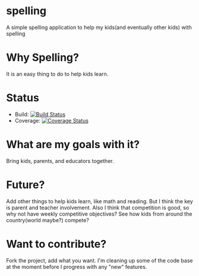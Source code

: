 # spelling
A simple spelling application to help my kids(and eventually other kids) with spelling

Why Spelling?
=============

It is an easy thing to do to help kids learn.

Status
======

* Build: [![Build Status](https://travis-ci.org/djr4488/spelling.svg?branch=master)](https://travis-ci.org/djr4488/spelling)
* Coverage: [![Coverage Status](https://coveralls.io/repos/djr4488/spelling/badge.svg?branch=master)](https://coveralls.io/r/djr4488/spelling?branch=master)

What are my goals with it?
==========================

Bring kids, parents, and educators together.

Future?
=======

Add other things to help kids learn, like math and reading.  But I think the key is parent and teacher involvement.  Also I think that competition is good, so why not have weekly competitive objectives?  See how kids from around the country(world maybe?) compete?

Want to contribute?
===================

Fork the project, add what  you want.  I'm cleaning up some of the code base at the moment before I progress with any "new" features.
